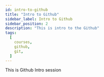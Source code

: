```yaml
---
id: intro-to-github
title: "Intro to Github"
sidebar_label: Intro to Github
sidebar_position: 2
description: "This is intro to the Github"
tags:
  [
    courses,
    github,
    git,
  ]
---
```


This is Github Intro session
